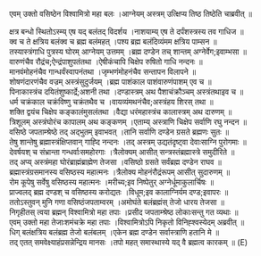 

  
एवम् उक्तो वसिष्ठेन विश्वामित्रो महा बलः ।आग्नेयम् अस्त्रम् उत्क्षिप्य तिष्ठ तिष्ठेति चाब्रवीत्  ॥   
  
क्षत्र बन्धो स्थितोऽस्म्य् एष यद् बलंतद् विदर्शय ।नाशयाम्य् एष ते दर्पंशस्त्रस्य तव गाधिज  ॥   
क्व च ते क्षत्रिय बलंक्व च ब्रह्म बलंमहत् ।पश्य ब्रह्म बलंदिव्यंमम क्षत्रिय पाम्सन  ॥   
तस्यास्त्रंगाधि पुत्रस्य घोरम् आग्नेयम् उत्तमम् ।ब्रह्म दण्डेन तच् शान्तम् अग्नेर्वेग;इवाम्भसा  ॥   
वारुणंचैव रौद्रंच;ऐन्द्रंपाशुपतंतथा ।ऐषीकंचापि चिक्षेप रुषितो गाधि नन्दनः  ॥   
मानवंमोहनंचैव गान्धर्वंस्वापनंतथा ।जृम्भणंमोहनंचैव सन्तापन विलापने  ॥   
शोषणंदारणंचैव वज्रम् अस्त्रंसुदुर्जयम् ।ब्रह्म पाशंकाल पाशंवारुणंपाशम् एव च  ॥   
पिनाकास्त्रंच दयितंशुष्कार्द्रे;अशनी तथा ।दण्डास्त्रम् अथ पैशाचंक्रौञ्चम् अस्त्रंतथाइव च  ॥   
धर्म चक्रंकाल चक्रंविष्णु चक्रंतथैव च ।वायव्यंमथनंचैव;अस्त्रंहय शिरस् तथा  ॥   
शक्ति द्वयंच चिक्षेप कङ्कालंमुसलंतथा ।वैद्या धरंमहास्त्रंच कालास्त्रम् अथ दारुणम्  ॥   
त्रिशूलम् अस्त्रंघोरंच कापालम् अथ कङ्कणम् ।एताम्य् अस्त्राणि चिक्षेप सर्वाणि रघु नन्दन  ॥   
वसिष्ठे जपताम्श्रेष्ठे तद् अद्भुतम् इवाभवत् ।तानि सर्वाणि दण्डेन ग्रसते ब्रह्मणः सुतः  ॥   
तेषु शान्तेषु ब्रह्मास्त्रंक्षिप्तवान् गाह्दि नन्दनः ।तद् अस्त्रम् उद्यतंदृष्ट्वा देवाःसाग्नि पुरोगमाः  ॥   
देवर्षयश् च संभ्रान्ता गन्धर्वाःसमहोरगाः ।त्रैलोक्यम् आसीत् सन्त्रस्तंब्रह्मास्त्रे समुदीरिते  ॥   
तद् अप्य् अस्त्रंमहा घोरंब्राह्मंब्राह्मेण तेजसा ।वसिष्ठो ग्रसते सर्वंब्रह्म दण्डेन राघव  ॥   
ब्रह्मास्त्रंग्रसमानस्य वसिष्ठस्य महात्मनः ।त्रैलोक्य मोहनंरौद्रंरूपम् आसीत् सुदारुणम्  ॥   
रोम कूपेषु सर्वेषु वसिष्ठस्य महात्मनः ।मरीच्य;इव निष्पेतुर् अग्नेर्धूमाकुलार्चिषः  ॥   
प्राज्वलद् ब्रह्म दण्डश् च वसिष्ठस्य करोद्यतः ।विधूम;इव कालाग्निर्यम दण्ड;इवापरः  ॥   
ततोऽस्तुवन् मुनि गणा वसिष्ठंजपताम्वरम् ।अमोघंते बलंब्रह्मंस् तेजो धारय तेजसा  ॥   
निगृहीतस् त्वया ब्रह्मन् विश्वामित्रो महा तपाः ।प्रसीद जपताम्श्रेष्ठ लोकाःसन्तु गत व्यथाः  ॥   
एवम् उक्तो महा तेजाःशमंचक्रे महा तपाः ।विश्वामित्रोऽपि निकृतो विनिह्श्वस्येदम् अब्रवीत्  ॥   
धिग् बलंक्षत्रिय बलंब्रह्म तेजो बलंबलम् ।एकेन ब्रह्म दण्डेन सर्वास्त्राणि हतानि मे  ॥   
तद् एतत् समवेक्ष्याहंप्रसन्नेन्द्रिय मानसः ।तपो महत् समास्थास्ये यद् वै ब्रह्मत्व कारकम्  ॥ (E)  
